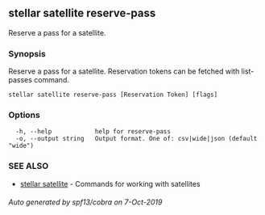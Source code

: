 ## stellar satellite reserve-pass

Reserve a pass for a satellite.

### Synopsis

Reserve a pass for a satellite. Reservation tokens can be fetched with list-passes command.

```
stellar satellite reserve-pass [Reservation Token] [flags]
```

### Options

```
  -h, --help            help for reserve-pass
  -o, --output string   Output format. One of: csv|wide|json (default "wide")
```

### SEE ALSO

* [stellar satellite](stellar_satellite.md)	 - Commands for working with satellites

###### Auto generated by spf13/cobra on 7-Oct-2019
